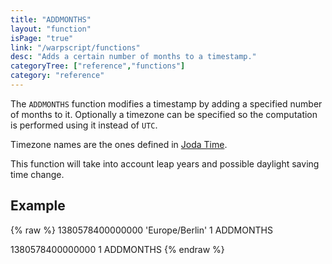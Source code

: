 ```yaml
---
title: "ADDMONTHS"
layout: "function"
isPage: "true"
link: "/warpscript/functions"
desc: "Adds a certain number of months to a timestamp."
categoryTree: ["reference","functions"]
category: "reference"
---
```

 

The `ADDMONTHS` function modifies a timestamp by adding a specified number of months to it. Optionally a timezone can be specified so the computation is performed using it instead of `UTC`.

Timezone names are the ones defined in [Joda Time](http://joda-time.sourceforge.net/timezones.html).

This function will take into account leap years and possible daylight saving time change.

## Example ##

{% raw %}
<warp10-warpscript-widget backend="{{backend}}"  exec-endpoint="{{execEndpoint}}">1380578400000000
'Europe/Berlin'
1 ADDMONTHS

1380578400000000
1 ADDMONTHS
</warp10-warpscript-widget>
{% endraw %}        
